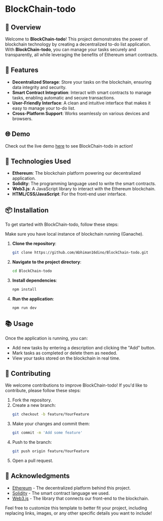 # BlockChain-todo

## 📜 Overview

Welcome to **BlockChain-todo**! This project demonstrates the power of blockchain technology by creating a decentralized to-do list application. With **BlockChain-todo**, you can manage your tasks securely and transparently, all while leveraging the benefits of Ethereum smart contracts.

## 🚀 Features

- **Decentralized Storage**: Store your tasks on the blockchain, ensuring data integrity and security.
- **Smart Contract Integration**: Interact with smart contracts to manage tasks, enabling automatic and secure transactions.
- **User-Friendly Interface**: A clean and intuitive interface that makes it easy to manage your to-do list.
- **Cross-Platform Support**: Works seamlessly on various devices and browsers.

## 🌐 Demo

Check out the live demo [here](https://example.com/demo) to see BlockChain-todo in action!

## 🔧 Technologies Used

- **Ethereum**: The blockchain platform powering our decentralized application.
- **Solidity**: The programming language used to write the smart contracts.
- **Web3.js**: A JavaScript library to interact with the Ethereum blockchain.
- **HTML/CSS/JavaScript**: For the front-end user interface.

## 📦 Installation

To get started with BlockChain-todo, follow these steps:

Make sure you have local instance of blockchain running (Ganache).

1. **Clone the repository**:
   ```bash
   git clone https://github.com/Abhiman16dino/BlockChain-todo.git
   ```

2. **Navigate to the project directory**:
   ```bash
   cd BlockChain-todo
   ```

3. **Install dependencies**:
   ```bash
   npm install
   ```

4. **Run the application**:
   ```bash
   npm run dev
   ```

## 📚 Usage

Once the application is running, you can:

- Add new tasks by entering a description and clicking the "Add" button.
- Mark tasks as completed or delete them as needed.
- View your tasks stored on the blockchain in real time.

## 🤝 Contributing

We welcome contributions to improve BlockChain-todo! If you'd like to contribute, please follow these steps:

1. Fork the repository.
2. Create a new branch:
   ```bash
   git checkout -b feature/YourFeature
   ```
3. Make your changes and commit them:
   ```bash
   git commit -m 'Add some feature'
   ```
4. Push to the branch:
   ```bash
   git push origin feature/YourFeature
   ```
5. Open a pull request.

## 🙌 Acknowledgments

- [Ethereum](https://ethereum.org/) - The decentralized platform behind this project.
- [Solidity](https://soliditylang.org/) - The smart contract language we used.
- [Web3.js](https://web3js.readthedocs.io/) - The library that connects our front-end to the blockchain.


Feel free to customize this template to better fit your project, including replacing links, images, or any other specific details you want to include!
